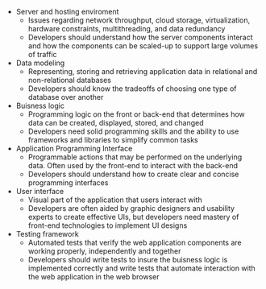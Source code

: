 - Server and hosting enviroment
	- Issues regarding network throughput, cloud storage, virtualization, hardware constraints, multithreading, and data redundancy
	- Developers should understand how the server components interact and how the components can be scaled-up to support large volumes of traffic
- Data modeling
	- Representing, storing and retrieving application data in relational and non-relational databases
	- Developers should know the tradeoffs of choosing one type of database over another
- Buisness logic
	- Programming logic on the front or back-end that determines how data can be created, displayed, stored, and changed
	- Developers need solid programming skills and the ability to use frameworks and libraries to simplify common tasks
- Application Programming Interface
	- Programmable actions that may be performed on the underlying data. Often used by the front-end to interact with the back-end
	- Developers should understand how to create clear and concise programming interfaces
- User interface
	- Visual part of the application that users interact with
	- Developers are often aided by graphic designers and usability experts to create effective UIs, but developers need mastery of front-end technologies to implement UI designs
- Testing framework
	- Automated tests that verify the web application components are working properly, independently and together
	- Developers should write tests to insure the buisness logic is implemented correctly and write tests that automate interaction with the web application in the web browser